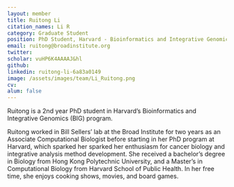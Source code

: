 ```yaml
---
layout: member
title: Ruitong Li
citation_names: Li R
category: Graduate Student
position: PhD Student, Harvard - Bioinformatics and Integrative Genomics (BIG) Program 
email: ruitong@broadinstitute.org
twitter:
scholar: vuHP6K4AAAAJ&hl
github:
linkedin: ruitong-li-6a83a0149
image: /assets/images/team/Li_Ruitong.png
cv: 
alum: false
---
```


Ruitong is a 2nd year PhD student in Harvard’s Bioinformatics and Integrative Genomics (BIG) program.

Ruitong worked in Bill Sellers’ lab at the Broad Institute for two years as an Associate Computational Biologist before starting in her PhD program at Harvard, which sparked her sparked her enthusiasm for cancer biology and integrative analysis method development. She received a bachelor’s degree in Biology from Hong Kong Polytechnic University, and a Master’s in Computational Biology from Harvard School of Public Health. In her free time, she enjoys cooking shows, movies, and board games.

